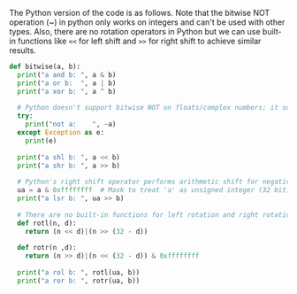 The Python version of the code is as follows. Note that the bitwise NOT operation (~) in python only works on integers and can't be used with other types. Also, there are no rotation operators in Python but we can use built-in functions like `<<` for left shift and `>>` for right shift to achieve similar results.
```python
def bitwise(a, b):
  print("a and b: ", a & b)
  print("a or b:  ", a | b)
  print("a xor b: ", a ^ b)
  
  # Python doesn't support bitwise NOT on floats/complex numbers; it supports only integers.
  try:
    print("not a:    ", ~a)
  except Exception as e:
    print(e)
    
  print("a shl b: ", a << b)
  print("a shr b: ", a >> b)
  
  # Python's right shift operator performs arithmetic shift for negative numbers which is the same as logical shift in C/C++.
  ua = a & 0xffffffff  # Mask to treat 'a' as unsigned integer (32 bit)
  print("a lsr b: ", ua >> b)
  
  # There are no built-in functions for left rotation and right rotation in Python. But they can be easily implemented using bitwise operations.
  def rotl(n, d):
    return (n << d)|(n >> (32 - d))
    
  def rotr(n ,d):
    return (n >> d)|(n << (32 - d)) & 0xffffffff
  
  print("a rol b: ", rotl(ua, b))
  print("a ror b: ", rotr(ua, b))
```

